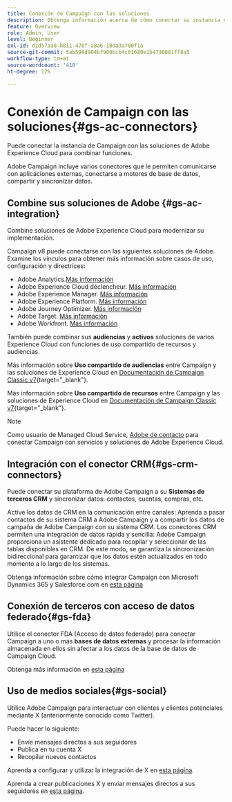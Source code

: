 ```yaml
---
title: Conexión de Campaign con las soluciones
description: Obtenga información acerca de cómo conectar su instancia de Adobe Campaign con soluciones de Experience Cloud.
feature: Overview
role: Admin, User
level: Beginner
exl-id: d1d57aa8-b811-470f-a8a6-18da3a700f1a
source-git-commit: 5ab598d904bf900bcb4c01680e1b4730881ff8a5
workflow-type: tm+mt
source-wordcount: '410'
ht-degree: 12%

---
```


# Conexión de Campaign con las soluciones{#gs-ac-connectors}

Puede conectar la instancia de Campaign con las soluciones de Adobe Experience Cloud para combinar funciones.

Adobe Campaign incluye varios conectores que le permiten comunicarse con aplicaciones externas, conectarse a motores de base de datos, compartir y sincronizar datos.

## Combine sus soluciones de Adobe {#gs-ac-integration}

Combine soluciones de Adobe Experience Cloud para modernizar su implementación.

Campaign v8 puede conectarse con las siguientes soluciones de Adobe. Examine los vínculos para obtener más información sobre casos de uso, configuración y directrices:

* Adobe Analytics.[Más información](../connect/ac-aa.md)
* Adobe Experience Cloud déclencheur. [Más información](../connect/ac-triggers.md)
* Adobe Experience Manager. [Más información](../connect/ac-aem.md)
* Adobe Experience Platform. [Más información](../connect/ac-aep.md)
* Adobe Journey Optimizer. [Más información](../connect/ac-ajo.md)
* Adobe Target. [Más información](../connect/ac-at.md)
* Adobe Workfront. [Más información](../connect/ac-workfront.md)

También puede combinar sus **audiencias** y **activos** soluciones de varios Experience Cloud con funciones de uso compartido de recursos y audiencias.

Más información sobre **Uso compartido de audiencias** entre Campaign y las soluciones de Experience Cloud en [Documentación de Campaign Classic v7](https://experienceleague.adobe.com/docs/campaign-classic/using/integrating-with-adobe-experience-cloud/audience-sharing/sharing-audiences-with-adobe-experience-cloud.html#integrating-with-adobe-experience-cloud){target="_blank"}.

Más información sobre **Uso compartido de recursos** entre Campaign y las soluciones de Experience Cloud en [Documentación de Campaign Classic v7](https://experienceleague.adobe.com/docs/campaign-classic/using/integrating-with-adobe-experience-cloud/asset-sharing/sharing-assets-with-adobe-experience-cloud.html#integrating-with-adobe-experience-cloud){target="_blank"}.

>[!NOTE]
>
>Como usuario de Managed Cloud Service, [Adobe de contacto](../start/campaign-faq.md#support) para conectar Campaign con servicios y soluciones de Adobe Experience Cloud.


## Integración con el conector CRM{#gs-crm-connectors}

Puede conectar su plataforma de Adobe Campaign a su **Sistemas de terceros CRM** y sincronizar datos: contactos, cuentas, compras, etc.

Active los datos de CRM en la comunicación entre canales: Aprenda a pasar contactos de su sistema CRM a Adobe Campaign y a compartir los datos de campaña de Adobe Campaign con su sistema CRM.
Los conectores CRM permiten una integración de datos rápida y sencilla: Adobe Campaign proporciona un asistente dedicado para recopilar y seleccionar de las tablas disponibles en CRM. De este modo, se garantiza la sincronización bidireccional para garantizar que los datos estén actualizados en todo momento a lo largo de los sistemas.

Obtenga información sobre cómo integrar Campaign con Microsoft Dynamics 365 y Salesforce.com en [esta página](crm.md)

## Conexión de terceros con acceso de datos federado{#gs-fda}

Utilice el conector FDA (Acceso de datos federado) para conectar Campaign a uno o más **bases de datos externas** y procesar la información almacenada en ellos sin afectar a los datos de la base de datos de Campaign Cloud.

Obtenga más información en [esta página](fda.md)

## Uso de medios sociales{#gs-social}

Utilice Adobe Campaign para interactuar con clientes y clientes potenciales mediante X (anteriormente conocido como Twitter).

Puede hacer lo siguiente:

* Envíe mensajes directos a sus seguidores
* Publica en tu cuenta X
* Recopilar nuevos contactos

Aprenda a configurar y utilizar la integración de X en [esta página](../connect/ac-tw.md).

Aprenda a crear publicaciones X y enviar mensajes directos a sus seguidores en [esta página](../send/twitter.md).
